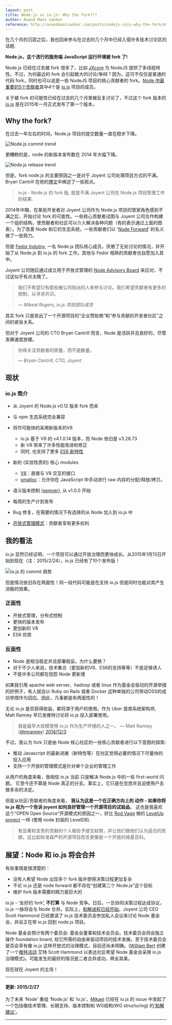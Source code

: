 ```yaml
---
layout: post
title: Node.js vs io.js: Why the fork?!?
author: Anand Mani Sankar
reference: http://anandmanisankar.com/posts/nodejs-iojs-why-the-fork/#.VO82hE60PVw.twitter
---
```


在几个月的沉寂之后，我也回来参与在过去的几个月中已经入侵许多技术讨论区的话题.

**Node.js，这个流行的服务端 JavaScript 运行环境被 fork 了!**

Node.js 已经在过去被 fork 很多了，比如 [JXcore](http://jxcore.com) 为 NodeJS 提供了多线程特性。不过，为何最近的 fork 会引起极大的讨论/争辩？因为，这可不仅仅是普通的代码 fork，同时也可以说是一些 NodeJS 项目的核心贡献者的 fork。[Node 中最重要的5个贡献者](https://github.com/joyent/node/graphs/contributors)其中4个是 [io.js](https://iojs.org) 项目的成员。

关于被 fork 的可能性已经在过去的几个月里被反复讨论了，不过这个 fork 版本的 [io.js](https://iojs.org) 是在2015年一月正式发布了第一个版本。

## Why the fork?

在过去一年左右的时间，Node.js 项目的提交数量一直在稳步下降。

![Node.js commit trend](http://anandmanisankar.com/assets/images/node_commits.png "Node.js commit trend")

更糟糕的是，node 的新版本发布数在 2014 年大幅下降。

![Node.js release trend](http://anandmanisankar.com/assets/images/node_releases.png "Node.js release trend")

但是，fork node.js 的主要原因之一是对于 Joyent 公司处理项目方式的不满。Bryan Cantrill 在他的[博文](https://www.joyent.com/blog/the-power-of-a-pronoun)中阐述了一些观点。

> io.js - Node.js 的 fork 版, 就是不满 Joyent 公司在 Node.js 项目管理工作的结果.

2014年中期，在某些开发者对 Joyent 公司作为 Node.js 项目的管家角色感到不满之后，开始讨论 fork 的可能性。一些核心贡献者试图与 Joyent 公司合作构建一个组织结构，使贡献者和社区可以介入解决各种问题（有的表示通过上面的图表）。为了改善 Node 和它的生态系统，一些贡献者们以 ‘[Node Forward](http://nodeforward.org/)’ 的名义做了一些努力。

但是 [Fedor Indutny](https://github.com/indutny), 一名 Node.js 团队核心成员，厌倦了无处讨论的情况，并开始了从 Node.js 到 io.js 的 fork 工作。其他与 Fedor 相熟的贡献者也自愿加入其中。

Joyent 公司随后通过成立用于开放式管理的 [Node Advisory Board](https://www.joyent.com/blog/node-js-advisory-board) 来应对，不过这似乎有点太晚了。

> 我们不希望只有那些被公司指派的人来参与讨论。我们希望贡献者有更多的控制，以寻求共识。
> 
> <cite>— Mikeal Rogers, io.js 项目团队成员</cite>

其实 fork 只是突出了一个开源项目的“企业赞助商”和“参与贡献的开发者社区”之间的紧张关系。

但对于 Joyent 公司的 CTO Bryan Cantrill 而言，Node 是活跃并且良好的，尽管发展速度放缓。

> 你得关注贡献者的质量，而不是数量。
> 
> <cite>— Bryan Cantrill, CTO, Joyent</cite>

## 现状

### io.js 简介

*   从 Joyent 的 Node.js v0.12 版本 fork 而来
*   与 npm 生态系统完全兼容
*   将尽可能快的采用新版本的V8

    *   io.js 基于 V8 的 v4.1.0.14 版本，而 Node 依旧是 v3.28.73
    *   新 V8 带来了许多性能改进和修正
    *   同时, 也支持了更多 [ES6 新特性](https://iojs.org/en/es6.html)
*   新的 (实验性质的) 核心 modules
    *   [V8](https://iojs.org/api/v8.html)：直接与 V8 交互的接口
    *   [smalloc](https://iojs.org/api/smalloc.html)：允许你在 JavaScript 中手动进行 raw 内存的分配/释放/拷贝。
*   语义版本控制 ([semver](http://semver.org/)), 从 v1.0.0 开始
*   每周的生产计划发布
*   Bug 修复，在需要的情况下有选择的从 Node 加入到 io.js 中
*   [开放式管理模式](https://github.com/iojs/io.js/blob/v1.x/GOVERNANCE.md)：贡献者享有更多权利

## 我的看法

io.js 显然已经证明，一个项目可以通过开放治理而更快成长。从2015年1月13日开始到现在（注：2015/2/24），io.js 已经有了10个发布版！

![io.js 的 commit 趋势](http://anandmanisankar.com/assets/images/iojs_commits.png "io.js 的 commit 趋势")

但是情况依旧存在两面性！同一段代码可能是在支持 io.js 但是同时也能对其产生消极的效果。

### 正面性

*   开放式管理，分布式控制
*   更快的版本发布
*   更加新的 V8
*   ES6 优势

### 反面性

*   Node 是相当稳定并且部署稳妥。为什么要换？
*   对于不少人来说，技术集合（更加新的V8、ES6的支持等等）不是足够诱人
*   不是许多公司都在抱怨 Node 更新慢

如果我引用 apache web server、hadoop 或者 linux 作为基金会驱动的开源举措的好例子，有人就会以 Ruby on Rails 或者 Docker 这种单独的公司带动OSS的成功举措作为回应。因此，凡事都是有两面性的！

无论 io.js 是否获得收益，都将源于用户的使用。作为 Uber 首席系统架构师, Matt Ranney 早已发推特讨论将 io.js 投入部署使用。

> 我是最早大规模使用 io.js 作为生产环境的人之一。
> — Matt Ranney ([@mranney](https://github.com/mranney)) [2014/12/3](https://twitter.com/mranney/status/540013975568535553)

<script async="" src="//platform.twitter.com/widgets.js" charset="utf-8"></script>

不过，我认为 fork 只是由 Node 核心社区的一些核心贡献者进行以下意图的探索:

*   推动 Javascript 的最新进展（新特性等）在社区觉得必要的情况下尽量快的投入应用
*   支持一个开放的管理模式是针对单个企业的管理工作

从用户的角度来看，我相信 io.js 当前 只是解决 Node.js 中的一些 first-world 问题。 它至今还不算是 Node 真正的分支。事实上，它只是在忽悠并且迫使用户去做多余的决定。

但是从社区/贡献者的角度来看， **我认为这是一个在正确方向上的 动作 - 如果你将 io.js 视为一个告诉 joyent 如何良好管理一个开源项目的试验品**。 这也是我喜欢这个“OPEN Open Source”开源模式的原因之一，好比 [Rod Vagg](https://github.com/rvagg) 做的 [LevelUp project](https://github.com/rvagg/node-levelup) 一样 (使用 node 封装的 LevelDB).

> 有显著和宝贵的贡献的个人被给予提交权限，并让他们做他们认为适合的贡献。这比起标准森严的开源项目而言更像是一个开放的维基百科。

## 展望：Node 和 io.js 将会合并

有些事情是很清楚的：

*   没有人希望 Node 出现多个 fork 版并使得决策过程更加复杂
*   不论 io.js 还是 node forward 都不存在“创建第二个 Node.js”这个目标
*   维护 fork 版本需要的精力是巨大的

io.js - ‘友好的 fork’, **不打算** 与 Node 竞争。日后，一旦协同决策过程达成协议，io.js 一脉将会与 Node 合并。实际上，[和解进程已经开始](https://medium.com/@iojs/io-js-and-a-node-js-foundation-4e14699fb7be)。Joyent 公司 CEO Scott Hammond 已经邀请了 io.js 技术委员会参加私人会议来讨论 Node 基金会，并且正在带 io.js 回到 node.js 项目。

Node 基金会预计有两个委员会: 基金会董事和技术会员会。技术委员会将会独立操作 foundation board, 给它所需的自由来驱动项目的技术发展。至于技术委员会是否会享有像 io.js 这样开放式的治理模式，目前还尚未明确。([William Bert](https://twitter.com/williamjohnbert) 创建了一个[推特活动](http://nodegovernance.io/) 艾特 Scott Hammond 以表达社区希望 Node 基金会采用 io.js 治理模式)。可能发生的最好的情况是二者合并成功，两全其美。

现在球在 Joyent 的主场！

* * *

#### **更新: 2015/2/27**

为了未来 ‘Node’ 重组 ‘Node.js’ 和 ‘io.js’，[Mikael](https://github.com/mikeal) 已经在 io.js 的 issue 中发起了一个包括像技术管理、长期支持、版本控制和 WG结构(WG structuring) 的[‘和解建议’](https://github.com/iojs/io.js/issues/978)。

* * *
